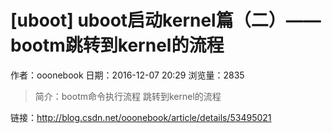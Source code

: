 # [uboot] uboot启动kernel篇（二）——bootm跳转到kernel的流程
作者：ooonebook
日期：2016-12-07 20:29
浏览量：2835
> 简介：bootm命令执行流程
跳转到kernel的流程

 链接：http://blog.csdn.net/ooonebook/article/details/53495021
